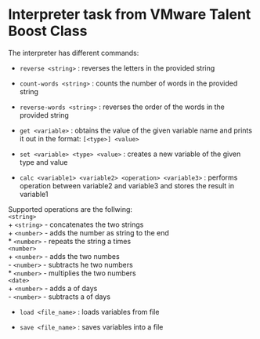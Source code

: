 # Interpreter task from VMware Talent Boost Class

The interpreter has different commands:

* `reverse <string>` : 
reverses the letters in the provided string

* `count-words <string>` : 
counts the number of words in the provided string

* `reverse-words <string>` : 
reverses the order of the words in the provided string

* `get <variable>` : 
obtains the value of the given variable name and prints it out in the format:
	`[<type>] <value>`

* `set <variable> <type> <value>` : 
creates a new variable of the given type and value

* `calc <variable1> <variable2> <operation> <variable3>` : 
performs operation between variable2 and variable3 and stores the result in variable1

Supported operations are the follwing: <br/>
		`<string>` <br/>
				+ `<string>` - concatenates the two strings <br/>
				+ `<number>` - adds the number as string to the end <br/>
				* `<number>` - repeats the string a <number> times <br/>
		`<number>` <br/>
				+ `<number>` - adds the two numbes <br/>
				- `<number>` - subtracts he two numbers <br/>
				* `<number>` - multiplies the two numbers <br/>
		`<date>` <br/>
				+ `<number>` - adds a <number> of days <br/>
				- `<number>` - subtracts a <number> of days <br/>

* `load <file_name>` : 
loads variables from file

* `save <file_name>` : 
saves variables into a file
